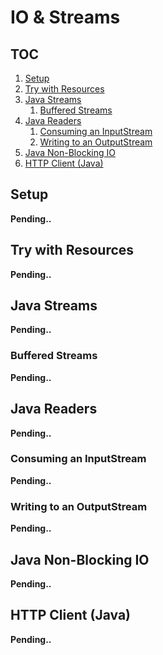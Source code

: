# IO & Streams

## TOC

1. [Setup](#setup)
1. [Try with Resources](#try-with-resources)
1. [Java Streams](#java-streams)
    1. [Buffered Streams](#buffered-streams)
1. [Java Readers](#java-readers)
    1. [Consuming an InputStream](#consuming-an-inputstream)
    1. [Writing to an OutputStream](#writing-to-an-outputstream)
1. [Java Non-Blocking IO](#java-non-blocking-io)
1. [HTTP Client (Java)](#http-client-java)

## Setup

**Pending..**

## Try with Resources

**Pending..**

## Java Streams

**Pending..**

### Buffered Streams

**Pending..**

## Java Readers

**Pending..**

### Consuming an InputStream

**Pending..**

### Writing to an OutputStream

**Pending..**

## Java Non-Blocking IO

**Pending..**

## HTTP Client (Java)

**Pending..**
